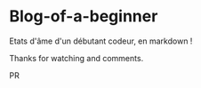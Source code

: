 # Blog-of-a-beginner
Etats d'âme d'un débutant codeur, en markdown !

Thanks for watching and comments.

PR
